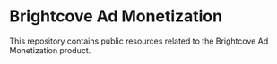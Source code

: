 # Brightcove Ad Monetization

This repository contains public resources related to the Brightcove Ad Monetization product.
